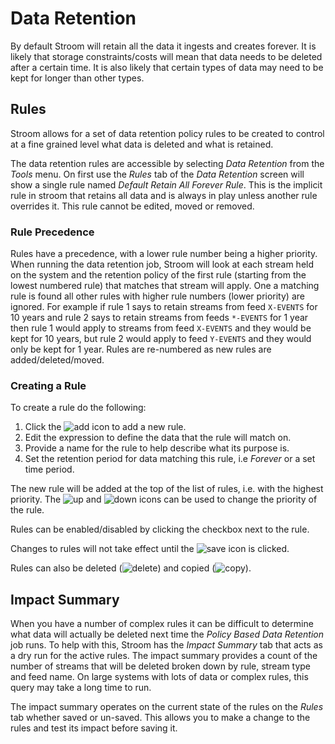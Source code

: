 # Data Retention

By default Stroom will retain all the data it ingests and creates forever.
It is likely that storage constraints/costs will mean that data needs to be deleted after a certain time.
It is also likely that certain types of data may need to be kept for longer than other types.

## Rules

Stroom allows for a set of data retention policy rules to be created to control at a fine grained level what data is deleted and what is retained.

The data retention rules are accessible by selecting _Data Retention_ from the _Tools_ menu.
On first use the _Rules_ tab of the _Data Retention_ screen will show a single rule named _Default Retain All Forever Rule_.
This is the implicit rule in stroom that retains all data and is always in play unless another rule overrides it.
This rule cannot be edited, moved or removed.

### Rule Precedence

Rules have a precedence, with a lower rule number being a higher priority.
When running the data retention job, Stroom will look at each stream held on the system and the retention policy of the first rule (starting from the lowest numbered rule) that matches that stream will apply.
One a matching rule is found all other rules with higher rule numbers (lower priority) are ignored.
For example if rule 1 says to retain streams from feed `X-EVENTS` for 10 years and rule 2 says to retain streams from feeds `*-EVENTS` for 1 year then rule 1 would apply to streams from feed `X-EVENTS` and they would be kept for 10 years, but rule 2 would apply to feed `Y-EVENTS` and they would only be kept for 1 year.
Rules are re-numbered as new rules are added/deleted/moved.

### Creating a Rule

To create a rule do the following:

1. Click the ![add](../resources/v7/icons/add.png "Add") icon to add a new rule.
1. Edit the expression to define the data that the rule will match on.
1. Provide a name for the rule to help describe what its purpose is.
1. Set the retention period for data matching this rule, i.e _Forever_ or a set time period.

The new rule will be added at the top of the list of rules, i.e. with the highest priority.
The ![up](../resources/v7/icons/up.png "Up") and ![down](../resources/v7/icons/down.png "Down") icons can be used to change the priority of the rule.

Rules can be enabled/disabled by clicking the checkbox next to the rule.

Changes to rules will not take effect until the ![save](../resources/v7/icons/save.png "Save") icon is clicked.

Rules can also be deleted (![delete](../resources/v7/icons/delete.png "Delete")) and copied (![copy](../resources/v7/icons/copy.png "Copy")).

## Impact Summary

When you have a number of complex rules it can be difficult to determine what data will actually be deleted next time the _Policy Based Data Retention_ job runs.
To help with this, Stroom has the _Impact Summary_ tab that acts as a dry run for the active rules.
The impact summary provides a count of the number of streams that will be deleted broken down by rule, stream type and feed name.
On large systems with lots of data or complex rules, this query may take a long time to run.

The impact summary operates on the current state of the rules on the _Rules_ tab whether saved or un-saved.
This allows you to make a change to the rules and test its impact before saving it.
